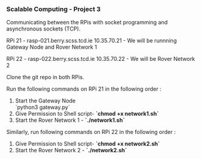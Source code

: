 ### Scalable Computing - Project 3

Communicating between the RPis with socket programming and asynchronous sockets (TCP).

RPi 21 - rasp-021.berry.scss.tcd.ie 10.35.70.21 - We will be runnning Gateway Node and Rover Network 1

RPi 22 - rasp-022.berry.scss.tcd.ie 10.35.70.22 - We will be Rover Network 2

Clone the git repo in both RPis. 

Run the following commands on RPi 21 in the following order :
<ol>
  <li>Start the Gateway Node </li>
  `python3 gateway.py`
  
  <li>Give Permission to Shell script- <b> `chmod +x network1.sh` </b></li>
  <li>Start the Rover Network 1 - <b> `./network1.sh` </b></li>
</ol>

Similarly, run following commands on RPi 22 in the following order :
<ol>
  <li>Give Permission to Shell script- <b> `chmod +x network2.sh` </b></li>
  <li>Start the Rover Network 2 - <b> `./network2.sh` </b></li>
</ol>
